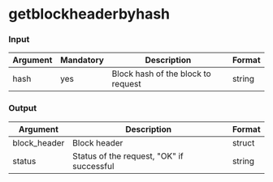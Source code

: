 # getblockheaderbyhash

### Input

| Argument | Mandatory | Description                        | Format |
| -------- | --------- | ---------------------------------- | ------ |
| hash     | yes       | Block hash of the block to request | string |

### Output

| Argument      | Description                               | Format |
| ------------- | ----------------------------------------- | ------ |
| block\_header | Block header                              | struct |
| status        | Status of the request, "OK" if successful | string |

